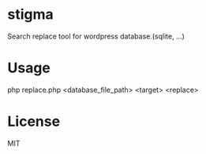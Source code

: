 # stigma
Search replace tool for wordpress database.(sqlite, ...)

# Usage
php replace.php \<database_file_path> \<target> \<replace>

# License

MIT
